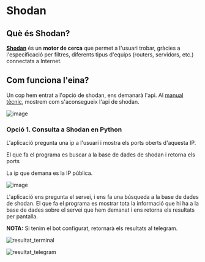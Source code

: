 # Shodan

## Què és Shodan?

**[Shodan](https://www.shodan.io/)** és un **motor de cerca** que permet a l'usuari trobar, gràcies a l'especificació per filtres, diferents tipus d'equips (routers, servidors, etc.) connectats a Internet.

## Com funciona l'eina?

Un cop hem entrat a l'opció de shodan, ens demanarà l'api. Al [manual tècnic](https://github.com/2ASIX-2021-22/ProjecteJSD/wiki/07.-Shodan), mostrem com s'aconsegueix l'api de shodan.

![image](https://user-images.githubusercontent.com/80519737/168890367-c2372262-65f0-4f35-b7c2-6b9d0e3e3c2c.png)

### Opció 1. Consulta a Shodan en Python

L'aplicació pregunta una ip a l'usuari i mostra els ports oberts d'aquesta IP. 

El que fa el programa es buscar a la base de dades de shodan i retorna els ports 

La ip que demana es la IP pública.

![image](https://user-images.githubusercontent.com/80519737/169052421-efc4c5e7-2c3a-412c-969f-9c3d6c38d641.png)

L'aplicació ens pregunta el servei, i ens fa una búsqueda a la base de dades de shodan.
El que fa el programa es mostrar tota la informació que hi ha a la base de dades sobre el servei que hem demanat i ens retorna els resultats per pantalla. 

**NOTA:** Si tenim el bot configurat, retornarà els resultats al telegram. 

![resultat_terminal](https://user-images.githubusercontent.com/80519737/169094485-64d7f67a-038f-437c-aac8-97ba15b85fe6.png)

![resultat_telegram](https://user-images.githubusercontent.com/80519737/169094810-d70fad7c-16ba-43c1-8bfd-b59ffa3669f5.png)




